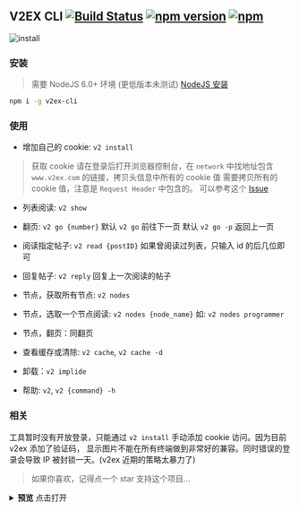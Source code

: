 ## V2EX CLI   [![Build Status](https://travis-ci.org/unix/v2ex-cli.svg?branch=master)](https://travis-ci.org/unix/v2ex-cli)   [![npm version](https://badge.fury.io/js/v2ex-cli.svg)](http://badge.fury.io/js/v2ex-cli)   [![npm](https://img.shields.io/npm/dt/v2ex-cli.svg?style=plastic)](http://npm-stat.com/charts.html?package=v2ex-cli)


![install](https://github.com/unix/v2ex-cli/blob/master/assets/install.png)
### 安装
> 需要 NodeJS 6.0+ 环境 (更低版本未测试) [NodeJS 安装](https://nodejs.org/en/download/current/)

```bash
npm i -g v2ex-cli
```

### 使用
- 增加自己的 cookie: `v2 install`
> 获取 cookie 请在登录后打开浏览器控制台，在 `network` 中找地址包含 `www.v2ex.com` 的链接，拷贝头信息中所有的 cookie 值
> 需要拷贝所有的 cookie 值，注意是 `Request Header` 中包含的。
> 可以参考这个 [Issue](https://github.com/unix/v2ex-cli/issues/9)

- 列表阅读: `v2 show`

- 翻页: `v2 go {number}`
  默认 `v2 go` 前往下一页
  默认 `v2 go -p` 返回上一页

- 阅读指定帖子: `v2 read {postID}`
  如果曾阅读过列表，只输入 id 的后几位即可

- 回复帖子: `v2 reply`
  回复上一次阅读的帖子

- 节点，获取所有节点: `v2 nodes`

- 节点，选取一个节点阅读: `v2 nodes {node_name}`
  如: `v2 nodes programmer`

- 节点，翻页：同翻页

- 查看缓存或清除: `v2 cache`, `v2 cache -d`

- 卸载：`v2 implide`

- 帮助: `v2`, `v2 {command} -h`


### 相关

工具暂时没有开放登录，只能通过 `v2 install` 手动添加 cookie 访问。因为目前 v2ex 添加了验证码，
显示图片不能在所有终端做到非常好的兼容。同时错误的登录会导致 IP 被封锁一天。(v2ex 近期的策略太暴力了)

> 如果你喜欢，记得点一个 star 支持这个项目...

<p><details>
  <summary><b>预览</b> 点击打开</summary>
  <ul>
    <li>
      <h3>安装</h3>
      <img src="https://github.com/unix/v2ex-cli/blob/master/assets/install.png">
    </li>
    <li>
      <h3>列表</h3>
      <img src="https://github.com/unix/v2ex-cli/blob/master/assets/read.png">
    </li>
    <li>
      <h3>阅读</h3>
      <img src="https://github.com/unix/v2ex-cli/blob/master/assets/read2.png">
    </li>
    <li>
      <h3>节点</h3>
      <img src="https://github.com/unix/v2ex-cli/blob/master/assets/node.png">
    </li>
    <li>
      <h3>回复</h3>
      <img src="https://github.com/unix/v2ex-cli/blob/master/assets/reply.png">
    </li>
  </ul>
</details></p>











